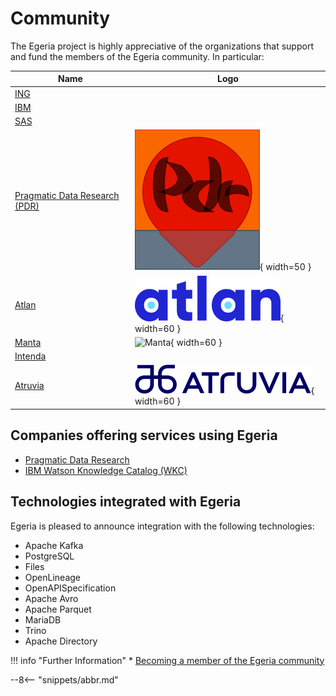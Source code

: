 <!-- SPDX-License-Identifier: CC-BY-4.0 -->
<!-- Copyright Contributors to the ODPi Egeria project 2020. -->

# Community

The Egeria project is highly appreciative of the organizations that support and fund the members of the Egeria community.  In particular:

| Name                                                                                        | Logo                                                                                                                             |
|---------------------------------------------------------------------------------------------|----------------------------------------------------------------------------------------------------------------------------------|
| [ING](https://www.ing.com)                                                                  |                                                                                                                                  |
| [IBM](https://www.ibm.com)                                                                  |                                                                                                                                  |
| [SAS](https://www.sas.com)                                                                  |                                                                                                                                  |
| [Pragmatic Data Research (PDR)](https://pdr-associates.com/)                                | ![Pragmatic Data Research (PDR)](pdr-logo.png){ width=50 } |
| [Atlan](https://atlan.com/)                                                                 | ![Atlan](atlan-logo.png){ width=60 }                                                       |
| [Manta](https://getmanta.com/?utm_source=conference&utm_medium=partner&utm_campaign=Egeria) | ![Manta](manta-logo.png){ width=60 }                                                                                             |
| [Intenda](https://intenda.tech)                                                             |                                                                                                                                  |
| [Atruvia](https://atruvia.de)                                                             |  ![Atruvia](atruvia-logo.png){ width=60 }                          |

## Companies offering services using Egeria

* [Pragmatic Data Research](https://pdr-associates.com/just-egeria)
* [IBM Watson Knowledge Catalog (WKC)](https://www.ibm.com/blogs/journey-to-ai/2020/09/egeria-open-source-standard-enhances-hybrid-cloud-metadata-and-data-governance-initiatives/)

## Technologies integrated with Egeria

Egeria is pleased to announce integration with the following technologies:

* Apache Kafka
* PostgreSQL
* Files
* OpenLineage
* OpenAPISpecification
* Apache Avro
* Apache Parquet
* MariaDB
* Trino
* Apache Directory


!!! info "Further Information"
    * [Becoming a member of the Egeria community](/guides/community)


--8<-- "snippets/abbr.md"